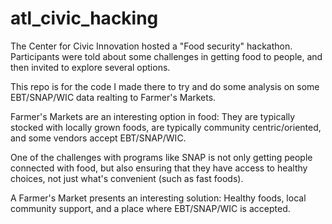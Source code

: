 atl_civic_hacking
=================

The Center for Civic Innovation hosted a "Food security" hackathon. Participants were told about some challenges in getting food to people, and then invited to explore several options.

This repo is for the code I made there to try and do some analysis on some EBT/SNAP/WIC data realting to Farmer's Markets.

Farmer's Markets are an interesting option in food: They are typically stocked with locally grown foods, are typically community centric/oriented, and some vendors accept EBT/SNAP/WIC.

One of the challenges with programs like SNAP is not only getting people connected with food, but also ensuring that they have access to healthy choices, not just what's convenient (such as fast foods).

A Farmer's Market presents an interesting solution: Healthy foods, local community support, and a place where EBT/SNAP/WIC is accepted.